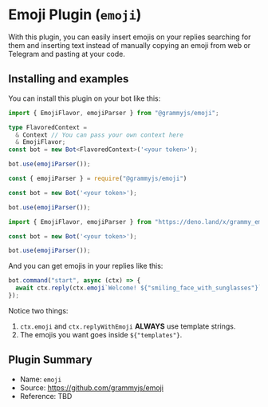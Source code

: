 # Emoji Plugin (`emoji`)

With this plugin, you can easily insert emojis on your replies searching for them and inserting text instead of manually copying an emoji from web or Telegram and pasting at your code.

## Installing and examples

You can install this plugin on your bot like this:

<CodeGroup>
  <CodeGroupItem title="TypeScript" active>

```ts
import { EmojiFlavor, emojiParser } from "@grammyjs/emoji";

type FlavoredContext =
  & Context // You can pass your own context here
  & EmojiFlavor;
const bot = new Bot<FlavoredContext>('<your token>');

bot.use(emojiParser());
```

</CodeGroupItem>
  <CodeGroupItem title="JavaScript">

```js
const { emojiParser } = require("@grammyjs/emoji")

const bot = new Bot('<your token>');

bot.use(emojiParser());
```

</CodeGroupItem>
  <CodeGroupItem title="Deno">

```ts
import { EmojiFlavor, emojiParser } from "https://deno.land/x/grammy_emoji/mod.ts";

const bot = new Bot('<your token>');

bot.use(emojiParser());
```

</CodeGroupItem>
</CodeGroup>

And you can get emojis in your replies like this:

```js
bot.command("start", async (ctx) => {
  await ctx.reply(ctx.emoji`Welcome! ${"smiling_face_with_sunglasses"}`);
});
```

Notice two things:

1. `ctx.emoji` and `ctx.replyWithEmoji` **ALWAYS** use template strings.
2. The emojis you want goes inside `${"templates"}`.

## Plugin Summary

- Name: `emoji`
- Source: <https://github.com/grammyjs/emoji>
- Reference: TBD
